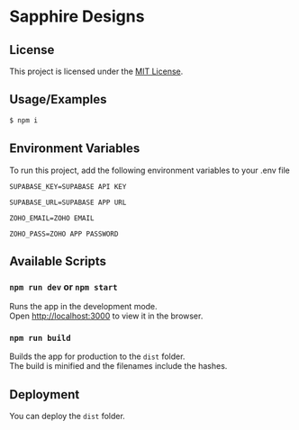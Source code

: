 
# Sapphire Designs

## License

This project is licensed under the [MIT License](LICENSE).


## Usage/Examples

```bash
$ npm i
```


## Environment Variables

To run this project, add the following environment variables to your .env file


```env
SUPABASE_KEY=SUPABASE API KEY

SUPABASE_URL=SUPABASE APP URL

ZOHO_EMAIL=ZOHO EMAIL

ZOHO_PASS=ZOHO APP PASSWORD

```



## Available Scripts

### `npm run dev` or `npm start`

Runs the app in the development mode.  
Open [http://localhost:3000](http://localhost:3000) to view it in the browser.

### `npm run build`
Builds the app for production to the `dist` folder.  
The build is minified and the filenames include the hashes.

## Deployment

You can deploy the `dist` folder.

